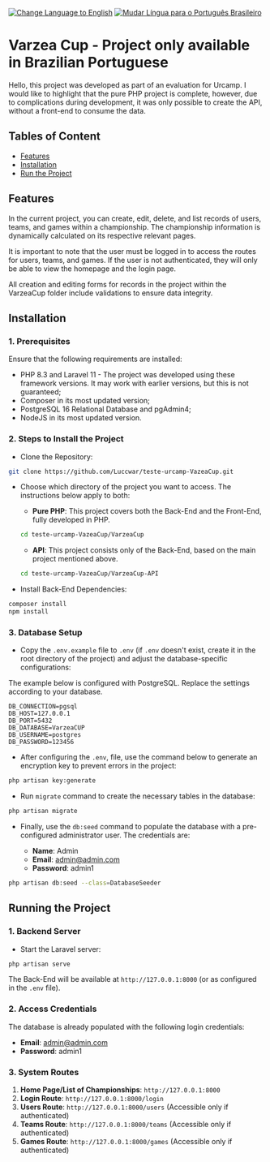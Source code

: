 <a href="https://github.com/Luccwar/teste-urcamp-VazeaCup/blob/main/README_EN.md"><img alt="Change Language to English" src="https://img.shields.io/badge/lang-en-darkred"></a> <a href="https://github.com/Luccwar/teste-urcamp-VazeaCup/blob/main/README.md"><img alt="Mudar Língua para o Português Brasileiro" src="https://img.shields.io/badge/lang-pt--br-darkgreen" ></a>

# Varzea Cup - Project only available in Brazilian Portuguese

Hello, this project was developed as part of an evaluation for Urcamp. I would like to highlight that the pure PHP project is complete, however, due to complications during development, it was only possible to create the API, without a front-end to consume the data.

## Tables of Content

- [Features](#features)
- [Installation](#installation)
- [Run the Project](#run-the-project)

## Features

In the current project, you can create, edit, delete, and list records of users, teams, and games within a championship. The championship information is dynamically calculated on its respective relevant pages.

It is important to note that the user must be logged in to access the routes for users, teams, and games. If the user is not authenticated, they will only be able to view the homepage and the login page.

All creation and editing forms for records in the project within the VarzeaCup folder include validations to ensure data integrity.

## Installation

### 1. Prerequisites

Ensure that the following requirements are installed:

- PHP 8.3 and Laravel 11 - The project was developed using these framework versions. It may work with earlier versions, but this is not guaranteed;
- Composer in its most updated version;
- PostgreSQL 16 Relational Database and pgAdmin4;
- NodeJS in its most updated version.

### 2. Steps to Install the Project

- Clone the Repository:

```bash
git clone https://github.com/Luccwar/teste-urcamp-VazeaCup.git
```

- Choose which directory of the project you want to access. The instructions below apply to both:

    - **Pure PHP**: This project covers both the Back-End and the Front-End, fully developed in PHP.
    ```bash
    cd teste-urcamp-VazeaCup/VarzeaCup
    ```

    - **API**: This project consists only of the Back-End, based on the main project mentioned above.
    ```bash
    cd teste-urcamp-VazeaCup/VarzeaCup-API
    ```

- Install Back-End Dependencies:

```bash
composer install
npm install
```

### 3. Database Setup

- Copy the `.env.example` file to `.env` (if `.env` doesn't exist, create it in the root directory of the project) and adjust the database-specific configurations:

The example below is configured with PostgreSQL. Replace the settings according to your database. 

```env
DB_CONNECTION=pgsql
DB_HOST=127.0.0.1
DB_PORT=5432
DB_DATABASE=VarzeaCUP
DB_USERNAME=postgres
DB_PASSWORD=123456
```

- After configuring the `.env`, file, use the command below to generate an encryption key to prevent errors in the project:

```bash
php artisan key:generate
```

- Run `migrate` command to create the necessary tables in the database:

```bash
php artisan migrate
```

- Finally, use the `db:seed` command to populate the database with a pre-configured administrator user. The credentials are:

    - **Name**: Admin  
    - **Email**: admin@admin.com  
    - **Password**: admin1  

```bash
php artisan db:seed --class=DatabaseSeeder
```

## Running the Project

### 1. Backend Server

- Start the Laravel server:

```bash
php artisan serve
```

The Back-End will be available at `http://127.0.0.1:8000` (or as configured in the `.env` file).

### 2. Access Credentials

The database is already populated with the following login credentials:

- **Email**: admin@admin.com  
- **Password**: admin1  

### 3. System Routes

1. **Home Page/List of Championships**: `http://127.0.0.1:8000`  
2. **Login Route**: `http://127.0.0.1:8000/login`  
3. **Users Route**: `http://127.0.0.1:8000/users` (Accessible only if authenticated)  
4. **Teams Route**: `http://127.0.0.1:8000/teams` (Accessible only if authenticated)  
5. **Games Route**: `http://127.0.0.1:8000/games` (Accessible only if authenticated)  
